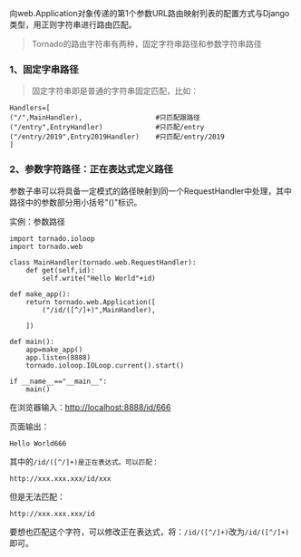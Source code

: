 向web.Application对象传递的第1个参数URL路由映射列表的配置方式与Django类型，用正则字符串进行路由匹配。

> Tornado的路由字符串有两种，固定字符串路径和参数字符串路径

### 1、固定字串路径

> 固定字符串即是普通的字符串固定匹配，比如：

```
Handlers=[
("/",MainHandler),                  #只匹配跟路径
("/entry",EntryHandler)             #只匹配/entry
("/entry/2019",Entry2019Handler)    #只匹配/entry/2019
]
```

### 2、参数字符路径：正在表达式定义路径

参数子串可以将具备一定模式的路径映射到同一个RequestHandler中处理，其中路径中的参数部分用小括号"\(\)"标识。

实例：参数路径

```
import tornado.ioloop
import tornado.web

class MainHandler(tornado.web.RequestHandler):
    def get(self,id):
        self.write("Hello World"+id)

def make_app():
    return tornado.web.Application([
        ("/id/([^/]+)",MainHandler),

    ])

def main():
    app=make_app()
    app.listen(8888)
    tornado.ioloop.IOLoop.current().start()

if __name__=="__main__":
    main()
```

在浏览器输入：[http://localhost:8888/id/666](http://localhost:8888/id/666)

页面输出：

```
Hello World666
```

其中的`/id/([^/]+)是正在表达式。可以匹配：`

```
http://xxx.xxx.xxx/id/xxx
```

但是无法匹配：

```
http://xxx.xxx.xxx/id
```

要想也匹配这个字符，可以修改正在表达式，将：`/id/([^/]+)`改为`/id/([^/]+)`即可。

